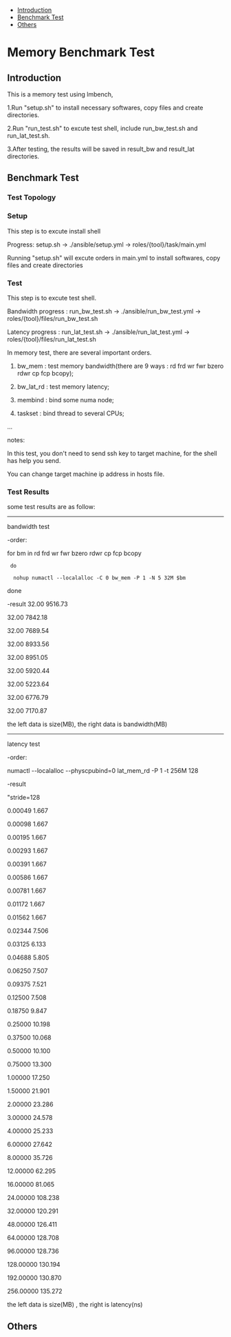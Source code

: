 * [Introduction](#1)
* [Benchmark Test](#2)
* [Others](#3)

# Memory Benchmark Test 
## <a name="1">Introduction</a>
This is a memory test using lmbench,

1.Run "setup.sh" to install necessary softwares, copy files and create directories.

2.Run "run_test.sh" to excute test shell, include run_bw_test.sh and run_lat_test.sh.

3.After testing, the results will be saved in result_bw and result_lat directories.

## <a name="2">Benchmark Test</a>
### Test Topology

### Setup
This step is to excute install shell

Progress: setup.sh -> ./ansible/setup.yml -> roles/{tool}/task/main.yml

Running "setup.sh" will excute orders in main.yml to install softwares, copy files and create directories

### Test 
This step is to excute test shell.

Bandwidth progress : run_bw_test.sh -> ./ansible/run_bw_test.yml -> roles/{tool}/files/run_bw_test.sh

Latency progress : run_lat_test.sh -> ./ansible/run_lat_test.yml -> roles/{tool}/files/run_lat_test.sh

In memory test, there are several important orders.

1. bw_mem : test memory bandwidth(there are 9 ways : rd frd wr fwr bzero rdwr cp fcp bcopy);

2. bw_lat_rd : test memory latency; 

3. membind : bind some numa node;

4. taskset : bind thread to several CPUs;

...

notes:

In this test, you don't need to send ssh key to target machine, for the shell has help you send.

You can change target machine ip address in hosts file.

### Test Results
some test results are as follow:
*************************************************************************
bandwidth test

-order:

 for bm in rd frd wr fwr bzero rdwr cp fcp bcopy

     do

      nohup numactl --localalloc -C 0 bw_mem -P 1 -N 5 32M $bm


 done

-result
32.00 9516.73

32.00 7842.18

32.00 7689.54

32.00 8933.56

32.00 8951.05

32.00 5920.44

32.00 5223.64

32.00 6776.79

32.00 7170.87


the left data is size(MB), the right data is bandwidth(MB)

************************************************************************
latency test

-order:

 numactl --localalloc --physcpubind=0 lat_mem_rd -P 1 -t 256M 128


-result

"stride=128

0.00049 1.667

0.00098 1.667

0.00195 1.667

0.00293 1.667

0.00391 1.667

0.00586 1.667

0.00781 1.667

0.01172 1.667

0.01562 1.667

0.02344 7.506

0.03125 6.133

0.04688 5.805

0.06250 7.507

0.09375 7.521

0.12500 7.508

0.18750 9.847

0.25000 10.198

0.37500 10.068

0.50000 10.100

0.75000 13.300

1.00000 17.250

1.50000 21.901

2.00000 23.286

3.00000 24.578

4.00000 25.233

6.00000 27.642

8.00000 35.726

12.00000 62.295

16.00000 81.065

24.00000 108.238

32.00000 120.291

48.00000 126.411

64.00000 128.708

96.00000 128.736

128.00000 130.194

192.00000 130.870

256.00000 135.272


the left data is size(MB) , the right is latency(ns)

## <a name="3">Others</a>


